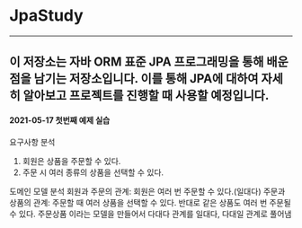 # JpaStudy

-------------------------------------------------------------------------------
이 저장소는 자바 ORM 표준 JPA 프로그래밍을 통해 배운 점을 남기는 저장소입니다.
이를 통해 JPA에 대하여 자세히 알아보고 프로젝트를 진행할 때 사용할 예정입니다.
-------------------------------------------------------------------------------


#### 2021-05-17 첫번째 예제 실습

요구사항 분석
1. 회원은 상품을 주문할 수 있다.
2. 주문 시 여러 종류의 상품을 선택할 수 있다.

도메인 모델 분석
회원과 주문의 관계: 회원은 여러 번 주문할 수 있다.(일대다)
주문과 상품의 관계: 주문할 때 여러 상품을 선택할 수 있다. 
반대로 같은 상품도 여러 번 주문될 수 있다. 주문상품 이라는 모델을 만들어서 다대다 관계를 일대다, 다대일 관계로 풀어냄



